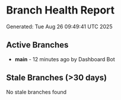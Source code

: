 # Branch Health Report
Generated: Tue Aug 26 09:49:41 UTC 2025

## Active Branches
- **main** - 12 minutes ago by Dashboard Bot

## Stale Branches (>30 days)
No stale branches found
